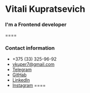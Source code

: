 # Vitali Kupratsevich
### I'm a Frontend developer
====
### Contact information
* +375 (33) 325-96-92
* vkuper7@gmail.com 
* [Telegram ](https://t.me/v_kuper)
* [GitHab](https://github.com/vkuper77)
* [LinkedIn](https://www.linkedin.com/in/vitali-kupratsevich-9103b01b8/)
* [Instagram](https://www.instagram.com/vitali_kupratsevich/)
====
<!-- ### About Me -->
<!-- ### Work experience -->